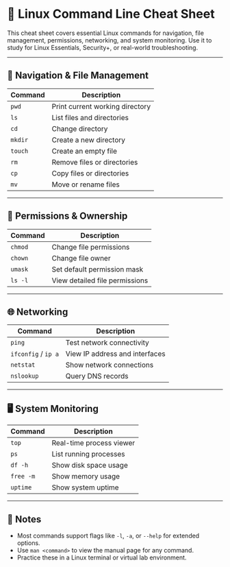 # 🧮 Linux Command Line Cheat Sheet

This cheat sheet covers essential Linux commands for navigation, file management, permissions, networking, and system monitoring. Use it to study for Linux Essentials, Security+, or real-world troubleshooting.

---

## 📁 Navigation & File Management

| Command             | Description                            |
|---------------------|----------------------------------------|
| `pwd`               | Print current working directory        |
| `ls`                | List files and directories             |
| `cd`                | Change directory                       |
| `mkdir`             | Create a new directory                 |
| `touch`             | Create an empty file                   |
| `rm`                | Remove files or directories            |
| `cp`                | Copy files or directories              |
| `mv`                | Move or rename files                   |

---

## 🔐 Permissions & Ownership

| Command             | Description                            |
|---------------------|----------------------------------------|
| `chmod`             | Change file permissions                |
| `chown`             | Change file owner                      |
| `umask`             | Set default permission mask            |
| `ls -l`             | View detailed file permissions         |

---

## 🌐 Networking

| Command             | Description                            |
|---------------------|----------------------------------------|
| `ping`              | Test network connectivity              |
| `ifconfig` / `ip a` | View IP address and interfaces         |
| `netstat`           | Show network connections               |
| `nslookup`          | Query DNS records                      |

---

## 🖥️ System Monitoring

| Command             | Description                            |
|---------------------|----------------------------------------|
| `top`               | Real-time process viewer               |
| `ps`                | List running processes                 |
| `df -h`             | Show disk space usage                  |
| `free -m`           | Show memory usage                      |
| `uptime`            | Show system uptime                     |

---

## 📌 Notes

- Most commands support flags like `-l`, `-a`, or `--help` for extended options.
- Use `man <command>` to view the manual page for any command.
- Practice these in a Linux terminal or virtual lab environment.
